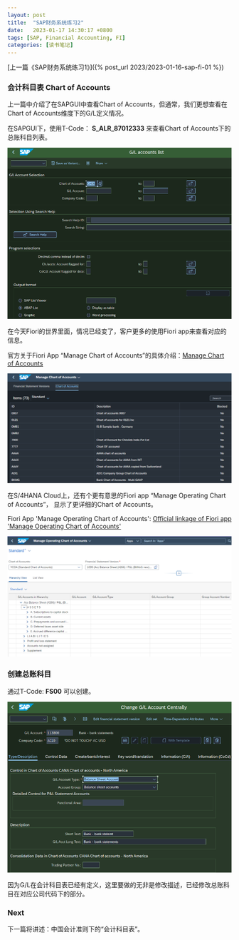 ```yaml
---
layout: post
title:  "SAP财务系统练习2"
date:   2023-01-17 14:30:17 +0800
tags: [SAP, Financial Accounting, FI]
categories: [读书笔记]
---
```


[上一篇《SAP财务系统练习1》]({% post_url 2023/2023-01-16-sap-fi-01 %})

### 会计科目表 Chart of Accounts

上一篇中介绍了在SAPGUI中查看Chart of Accounts，但通常，我们更想查看在Chart of Accounts维度下的G/L定义情况。

在SAPGUI下，使用T-Code： **S_ALR_87012333** 来查看Chart of Accounts下的总账科目列表。

![SAPGUI 'G/L accounts'](/assets/uploads/2023/01/gl-list.png)


在今天Fiori的世界里面，情况已经变了，客户更多的使用Fiori app来查看对应的信息。


官方关于Fiori App “Manage Chart of Accounts”的具体介绍：[Manage Chart of Accounts](https://fioriappslibrary.hana.ondemand.com/sap/fix/externalViewer/#/detail/Apps('F0763A')/S24OP)


![Fiori 'Manage chart of accounts'](/assets/uploads/2023/01/manage-coa-fiori.png)

在S/4HANA Cloud上，还有个更有意思的Fiori app “Manage Operating Chart of Accounts”， 显示了更详细的Chart of Accounts。

Fiori App 'Manage Operating Chart of Accounts': [Official linkage of Fiori app 'Manage Operating Chart of Accounts'](https://fioriappslibrary.hana.ondemand.com/sap/fix/externalViewer/#/detail/Apps('F0763B')/S29)


![Fiori 'Manage Operating Chart of Accounts'](/assets/uploads/2023/01/manage-operating-coa-fiori.png)


### 创建总账科目

通过T-Code: **FS00** 可以创建。

![SAPGUI 'Display G/L account'](/assets/uploads/2023/01/fs00.png)

因为G/L在会计科目表已经有定义，这里要做的无非是修改描述，已经修改总账科目在对应公司代码下的部分。

### Next

下一篇将讲述：中国会计准则下的“会计科目表”。



